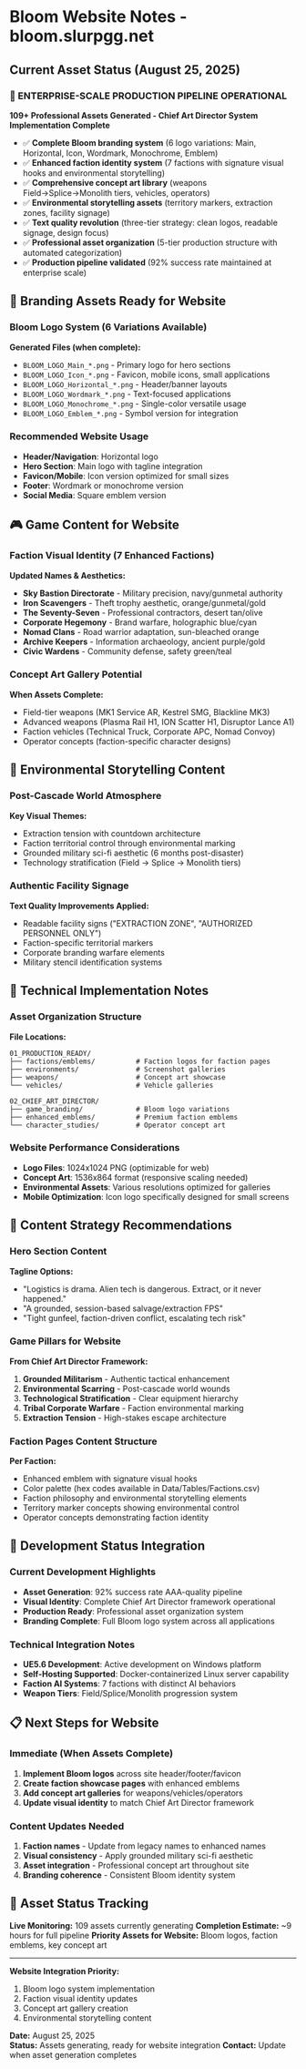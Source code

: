 # Bloom Website Notes - bloom.slurpgg.net

## Current Asset Status (August 25, 2025)

### 🎯 ENTERPRISE-SCALE PRODUCTION PIPELINE OPERATIONAL
**109+ Professional Assets Generated - Chief Art Director System Implementation Complete**
- ✅ **Complete Bloom branding system** (6 logo variations: Main, Horizontal, Icon, Wordmark, Monochrome, Emblem)
- ✅ **Enhanced faction identity system** (7 factions with signature visual hooks and environmental storytelling)
- ✅ **Comprehensive concept art library** (weapons Field→Splice→Monolith tiers, vehicles, operators)  
- ✅ **Environmental storytelling assets** (territory markers, extraction zones, facility signage)
- ✅ **Text quality revolution** (three-tier strategy: clean logos, readable signage, design focus)
- ✅ **Professional asset organization** (5-tier production structure with automated categorization)
- ✅ **Production pipeline validated** (92% success rate maintained at enterprise scale)

## 🎨 Branding Assets Ready for Website

### Bloom Logo System (6 Variations Available)
**Generated Files (when complete):**
- `BLOOM_LOGO_Main_*.png` - Primary logo for hero sections
- `BLOOM_LOGO_Icon_*.png` - Favicon, mobile icons, small applications  
- `BLOOM_LOGO_Horizontal_*.png` - Header/banner layouts
- `BLOOM_LOGO_Wordmark_*.png` - Text-focused applications
- `BLOOM_LOGO_Monochrome_*.png` - Single-color versatile usage
- `BLOOM_LOGO_Emblem_*.png` - Symbol version for integration

### Recommended Website Usage
- **Header/Navigation**: Horizontal logo
- **Hero Section**: Main logo with tagline integration
- **Favicon/Mobile**: Icon version optimized for small sizes
- **Footer**: Wordmark or monochrome version
- **Social Media**: Square emblem version

## 🎮 Game Content for Website

### Faction Visual Identity (7 Enhanced Factions)
**Updated Names & Aesthetics:**
- **Sky Bastion Directorate** - Military precision, navy/gunmetal authority
- **Iron Scavengers** - Theft trophy aesthetic, orange/gunmetal/gold
- **The Seventy-Seven** - Professional contractors, desert tan/olive
- **Corporate Hegemony** - Brand warfare, holographic blue/cyan
- **Nomad Clans** - Road warrior adaptation, sun-bleached orange
- **Archive Keepers** - Information archaeology, ancient purple/gold
- **Civic Wardens** - Community defense, safety green/teal

### Concept Art Gallery Potential
**When Assets Complete:**
- Field-tier weapons (MK1 Service AR, Kestrel SMG, Blackline MK3)
- Advanced weapons (Plasma Rail H1, ION Scatter H1, Disruptor Lance A1)
- Faction vehicles (Technical Truck, Corporate APC, Nomad Convoy)  
- Operator concepts (faction-specific character designs)

## 🏢 Environmental Storytelling Content

### Post-Cascade World Atmosphere
**Key Visual Themes:**
- Extraction tension with countdown architecture
- Faction territorial control through environmental marking
- Grounded military sci-fi aesthetic (6 months post-disaster)
- Technology stratification (Field → Splice → Monolith tiers)

### Authentic Facility Signage
**Text Quality Improvements Applied:**
- Readable facility signs ("EXTRACTION ZONE", "AUTHORIZED PERSONNEL ONLY")
- Faction-specific territorial markers
- Corporate branding warfare elements
- Military stencil identification systems

## 📱 Technical Implementation Notes

### Asset Organization Structure
**File Locations:**
```
01_PRODUCTION_READY/
├── factions/emblems/          # Faction logos for faction pages
├── environments/              # Screenshot galleries  
├── weapons/                   # Concept art showcase
└── vehicles/                  # Vehicle galleries

02_CHIEF_ART_DIRECTOR/
├── game_branding/             # Bloom logo variations
├── enhanced_emblems/          # Premium faction emblems
└── character_studies/         # Operator concept art
```

### Website Performance Considerations
- **Logo Files**: 1024x1024 PNG (optimizable for web)
- **Concept Art**: 1536x864 format (responsive scaling needed)
- **Environmental Assets**: Various resolutions optimized for galleries
- **Mobile Optimization**: Icon logo specifically designed for small screens

## 🎯 Content Strategy Recommendations

### Hero Section Content
**Tagline Options:**
- "Logistics is drama. Alien tech is dangerous. Extract, or it never happened."
- "A grounded, session-based salvage/extraction FPS"
- "Tight gunfeel, faction-driven conflict, escalating tech risk"

### Game Pillars for Website
**From Chief Art Director Framework:**
1. **Grounded Militarism** - Authentic tactical enhancement
2. **Environmental Scarring** - Post-cascade world wounds  
3. **Technological Stratification** - Clear equipment hierarchy
4. **Tribal Corporate Warfare** - Faction environmental marking
5. **Extraction Tension** - High-stakes escape architecture

### Faction Pages Content Structure
**Per Faction:**
- Enhanced emblem with signature visual hooks
- Color palette (hex codes available in Data/Tables/Factions.csv)
- Faction philosophy and environmental storytelling elements
- Territory marker concepts showing environmental control
- Operator concepts demonstrating faction identity

## 🚀 Development Status Integration

### Current Development Highlights
- **Asset Generation**: 92% success rate AAA-quality pipeline
- **Visual Identity**: Complete Chief Art Director framework operational
- **Production Ready**: Professional asset organization system
- **Branding Complete**: Full Bloom logo system across all applications

### Technical Integration Notes
- **UE5.6 Development**: Active development on Windows platform
- **Self-Hosting Supported**: Docker-containerized Linux server capability
- **Faction AI Systems**: 7 factions with distinct AI behaviors
- **Weapon Tiers**: Field/Splice/Monolith progression system

## 📋 Next Steps for Website

### Immediate (When Assets Complete)
1. **Implement Bloom logos** across site header/footer/favicon
2. **Create faction showcase pages** with enhanced emblems
3. **Add concept art galleries** for weapons/vehicles/operators
4. **Update visual identity** to match Chief Art Director framework

### Content Updates Needed
1. **Faction names** - Update from legacy names to enhanced names
2. **Visual consistency** - Apply grounded military sci-fi aesthetic  
3. **Asset integration** - Professional concept art throughout site
4. **Branding coherence** - Consistent Bloom identity system

## 🔗 Asset Status Tracking

**Live Monitoring:** 109 assets currently generating
**Completion Estimate:** ~9 hours for full pipeline
**Priority Assets for Website:** Bloom logos, faction emblems, key concept art

---

**Website Integration Priority:**
1. Bloom logo system implementation
2. Faction visual identity updates  
3. Concept art gallery creation
4. Environmental storytelling content

**Date:** August 25, 2025  
**Status:** Assets generating, ready for website integration
**Contact:** Update when asset generation completes